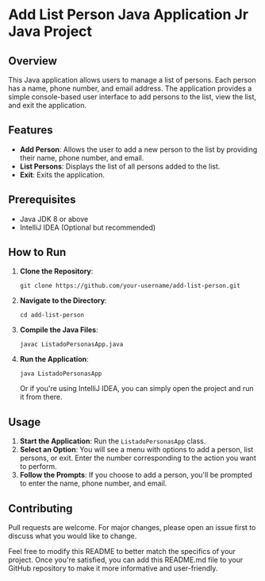# Add List Person Java Application Jr Java Project

## Overview

This Java application allows users to manage a list of persons. Each person has a name, phone number, and email address. The application provides a simple console-based user interface to add persons to the list, view the list, and exit the application.

## Features

- **Add Person**: Allows the user to add a new person to the list by providing their name, phone number, and email.
- **List Persons**: Displays the list of all persons added to the list.
- **Exit**: Exits the application.

## Prerequisites

- Java JDK 8 or above
- IntelliJ IDEA (Optional but recommended)

## How to Run

1. **Clone the Repository**: 

    ```
    git clone https://github.com/your-username/add-list-person.git
    ```

2. **Navigate to the Directory**:

    ```
    cd add-list-person
    ```

3. **Compile the Java Files**:

    ```
    javac ListadoPersonasApp.java
    ```

4. **Run the Application**:

    ```
    java ListadoPersonasApp
    ```

    Or if you're using IntelliJ IDEA, you can simply open the project and run it from there.

## Usage

1. **Start the Application**: Run the `ListadoPersonasApp` class.
2. **Select an Option**: You will see a menu with options to add a person, list persons, or exit. Enter the number corresponding to the action you want to perform.
3. **Follow the Prompts**: If you choose to add a person, you'll be prompted to enter the name, phone number, and email.

## Contributing

Pull requests are welcome. For major changes, please open an issue first to discuss what you would like to change.


Feel free to modify this README to better match the specifics of your project. Once you're satisfied, you can add this README.md file to your GitHub repository to make it more informative and user-friendly.
